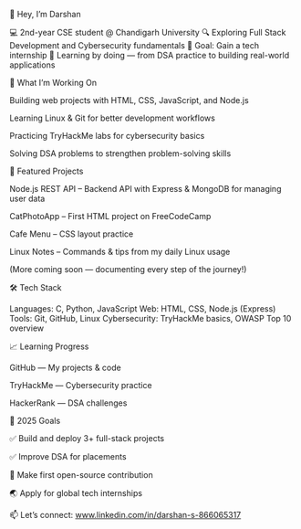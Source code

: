 👋 Hey, I’m Darshan

💻 2nd-year CSE student @ Chandigarh University
🔍 Exploring Full Stack Development and Cybersecurity fundamentals
🎯 Goal: Gain a tech internship
🌱 Learning by doing — from DSA practice to building real-world applications

🚀 What I’m Working On

Building web projects with HTML, CSS, JavaScript, and Node.js

Learning Linux & Git for better development workflows

Practicing TryHackMe labs for cybersecurity basics

Solving DSA problems to strengthen problem-solving skills

📂 Featured Projects

Node.js REST API – Backend API with Express & MongoDB for managing user data

CatPhotoApp – First HTML project on FreeCodeCamp

Cafe Menu – CSS layout practice

Linux Notes – Commands & tips from my daily Linux usage

(More coming soon — documenting every step of the journey!)

🛠️ Tech Stack

Languages: C, Python, JavaScript
Web: HTML, CSS, Node.js (Express)
Tools: Git, GitHub, Linux
Cybersecurity: TryHackMe basics, OWASP Top 10 overview

📈 Learning Progress

GitHub — My projects & code

TryHackMe — Cybersecurity practice

HackerRank — DSA challenges

🎯 2025 Goals

✅ Build and deploy 3+ full-stack projects

✅ Improve DSA for placements

🚀 Make first open-source contribution

🌏 Apply for global tech internships

📫 Let’s connect:
www.linkedin.com/in/darshan-s-866065317

